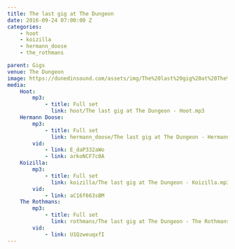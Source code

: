 ```yaml
---
title: The last gig at The Dungeon
date: 2016-09-24 07:00:00 Z
categories:
    - hoot
    - koizilla
    - hermann_doose
    - the_rothmans

parent: Gigs
venue: The Dungeon
image: https://dunedinsound.com/assets/img/The%20last%20gig%20at%20The%20Dungeon/cover.jpg
media:
    Hoot:
        mp3:
            - title: Full set
              link: hoot/The last gig at The Dungeon - Hoot.mp3
    Hermann Doose:
        mp3:
            - title: Full set
              link: hermann_doose/The last gig at The Dungeon - Hermann Doose.mp3
        vid:
            - link: E_daP332aWo
            - link: arkoNCF7c0A
    Koizilla:
        mp3:
            - title: Full set
              link: koizilla/The last gig at The Dungeon - Koizilla.mp3
        vid:
            - link: aC16f663sBM
    The Rothmans:
        mp3:
            - title: Full set
              link: rothmans/The last gig at The Dungeon - The Rothmans.mp3
        vid:
            - link: U1QzweuqxfI
---
```


